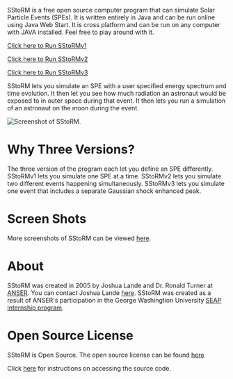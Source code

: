 SStoRM is a free open source computer program that can simulate Solar Particle Events (SPEs). It is written entirely in Java and can be run online using Java Web Start. It is cross platform and can be run on any computer with JAVA installed. Feel free to play around with it.

[Click here to Run SStoRMv1](https://raw.github.com/joshualande/SStoRM/master/releases/SStoRM-v1.0.2.jnlp)

[Click here to Run SStoRMv2](https://raw.github.com/joshualande/SStoRM/master/releases/SStoRM-v2.0.0.jnlp)

[Click here to Run SStoRMv3](https://raw.github.com/joshualande/SStoRM/master/releases/SStoRM-v3.0.0.jnlp)
    
SStoRM lets you simulate an SPE with a user specified energy spectrum and time evolution. It then let you see how much radiation an astronaut would be exposed to in outer space during that event. It then lets you run a simulation of an astronaut on the moon during the event.

![Screenshot of SStoRM.](https://raw.github.com/joshualande/SStoRM/master/images/version1exercisescreenshot.jpg)

# Why Three Versions?

The three version of the program each let you define an SPE differently. SStoRMv1 lets you simulate one SPE at a time. SStoRMv2 lets you simulate two different events happening simultaneously. SStoRMv3 lets you simulate one event that includes a separate Gaussian shock enhanced peak.      

# Screen Shots

More screenshots of SStoRM can be viewed [here](https://github.com/joshualande/SStoRM/blob/master/Screenshots.md).

# About

SStoRM was created in 2005 by Joshua Lande and Dr. Ronald Turner at [ANSER](http://www.anser.org"). You can contact Joshua Lande [here](joshualande@gmail.com). SStoRM was created as a result of ANSER's participation in the George Washingtion University [SEAP internship program](http://www.gwseap.net).

# Open Source License

SStoRM is Open Source. The open source license can be found [here](https://github.com/joshualande/SStoRM/blob/master/LICENSE.md)

Click [here](https://github.com/joshualande/SStoRM/blob/master/source.md) for instructions on accessing the source code.
